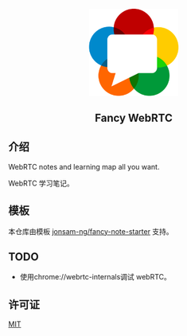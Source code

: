 <p align="center"><a href="https://jonsam-ng.github.io/fancy-note-starter/" target="_blank" rel="noopener noreferrer"><img width="180" src="/docs/.vuepress/public/img/logo.png" alt="logo"></a></p>

<h2 align="center">Fancy WebRTC</h2>

## 介绍

WebRTC notes and learning map all you want.

WebRTC 学习笔记。

## 模板

本仓库由模板 [jonsam-ng/fancy-note-starter](https://github.com/jonsam-ng/fancy-note-starter) 支持。

## TODO

- 使用chrome://webrtc-internals调试 webRTC。

## 许可证

[MIT](./LICENSE)
